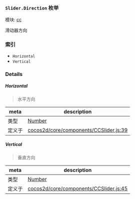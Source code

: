 ### `Slider.Direction` 枚举



模块: [cc](../modules/cc.md)


滑动器方向


### 索引
  - `Horizontal`
  - `Vertical`

### Details


##### Horizontal

> 水平方向

| meta | description |
|------|-------------|
| 类型 | <a href="https://developer.mozilla.org/en/JavaScript/Reference/Global_Objects/Number" class="crosslink external" target="_blank">Number</a> |
| 定义于 | [cocos2d/core/components/CCSlider.js:39](https://github.com/cocos-creator/engine/blob/e222465ce8426e5cf32052e4f37701f3a529ed18/cocos2d/core/components/CCSlider.js#L39) |



##### Vertical

> 垂直方向

| meta | description |
|------|-------------|
| 类型 | <a href="https://developer.mozilla.org/en/JavaScript/Reference/Global_Objects/Number" class="crosslink external" target="_blank">Number</a> |
| 定义于 | [cocos2d/core/components/CCSlider.js:45](https://github.com/cocos-creator/engine/blob/e222465ce8426e5cf32052e4f37701f3a529ed18/cocos2d/core/components/CCSlider.js#L45) |


